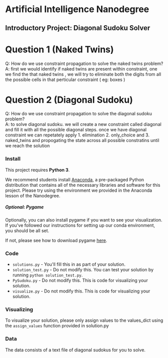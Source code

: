 # Artificial Intelligence Nanodegree
## Introductory Project: Diagonal Sudoku Solver

# Question 1 (Naked Twins)
Q: How do we use constraint propagation to solve the naked twins problem?  
A: first we would identify if naked twins are present within constraint, one we find the 
that naked twins , we will try to eliminate both the digits from all the possible cells in that 
perticular constraint ( eg: boxes )


# Question 2 (Diagonal Sudoku)
Q: How do we use constraint propagation to solve the diagonal sudoku problem?  
A: to solve diagonal sudoku. we will create a new constraint called diagonal and fill it with all the 
possible diagonal steps. once we have diagonal constraint we can repetately apply 
    1. elimination 
    2. only_choice and
    3. naked_twins  and propogating the state across all possible constratins until we reach the solution
    

### Install

This project requires **Python 3**.

We recommend students install [Anaconda](https://www.continuum.io/downloads), a pre-packaged Python distribution that contains all of the necessary libraries and software for this project. 
Please try using the environment we provided in the Anaconda lesson of the Nanodegree.

##### Optional: Pygame

Optionally, you can also install pygame if you want to see your visualization. If you've followed our instructions for setting up our conda environment, you should be all set.

If not, please see how to download pygame [here](http://www.pygame.org/download.shtml).

### Code

* `solutions.py` - You'll fill this in as part of your solution.
* `solution_test.py` - Do not modify this. You can test your solution by running `python solution_test.py`.
* `PySudoku.py` - Do not modify this. This is code for visualizing your solution.
* `visualize.py` - Do not modify this. This is code for visualizing your solution.

### Visualizing

To visualize your solution, please only assign values to the values_dict using the ```assign_values``` function provided in solution.py

### Data

The data consists of a text file of diagonal sudokus for you to solve.